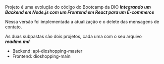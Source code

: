 Projeto é uma evolução do código do Bootcamp da DIO *__Integrando um Backend em Node.js com um Frontend em React para um E-commerce__*

Nessa versão foi implementada a atualização e o delete das mensagens de contato.

As duas subpastas são dois projetos, cada uma com o seu arquivo *__readme.md__*
* Backend: api-dioshopping-master
* Frontend: dioshopping-main

